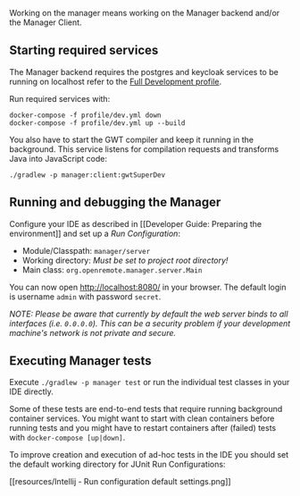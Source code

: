 Working on the manager means working on the Manager backend and/or the Manager Client.

## Starting required services

The Manager backend requires the postgres and keycloak services to be running on localhost refer to the [Full Development profile](./Developer-Guide:-Deploying-to-a-Docker-engine#full-development-devyml).

Run required services with:

```
docker-compose -f profile/dev.yml down
docker-compose -f profile/dev.yml up --build
```

You also have to start the GWT compiler and keep it running in the background. This service listens for compilation requests and transforms Java into JavaScript code:

```
./gradlew -p manager:client:gwtSuperDev
```

## Running and debugging the Manager

Configure your IDE as described in [[Developer Guide: Preparing the environment]] and set up a *Run Configuration*:

- Module/Classpath: `manager/server`
- Working directory: *Must be set to project root directory!*
- Main class: `org.openremote.manager.server.Main`

You can now open [http://localhost:8080/](http://localhost:8080/) in your browser. The default login is username `admin` with password `secret`.

*NOTE: Please be aware that currently by default the web server binds to all interfaces (i.e. `0.0.0.0`). This can be a security problem if your development machine's network is not private and secure.*

## Executing Manager tests

Execute `./gradlew -p manager test` or run the individual test classes in your IDE directly.

Some of these tests are end-to-end tests that require running background container services. You might want to start with clean containers before running tests and you might have to restart containers after (failed) tests with `docker-compose [up|down]`.

To improve creation and execution of ad-hoc tests in the IDE you should set the default working directory for JUnit Run Configurations:

[[resources/Intellij - Run configuration default settings.png]]

<!--
## Configuring security

In an OpenRemote system, servers use certificates to authenticate themselves to clients. Simple default TLS certificates (and the private key only known to the server(s)) have been created with:

```
#!/bin/bash

rm /tmp/or-*.jks /tmp/or-*.cer

keytool -genkeypair -alias "openremote" \
    -noprompt -keyalg RSA -validity 9999 -keysize 2048 \
    -dname "CN=openremote" \
    -keypass CHANGE_ME_SSL_KEY_STORE_PASSWORD \
    -keystore /tmp/or-keystore.jks \
    -storepass CHANGE_ME_SSL_KEY_STORE_PASSWORD

keytool -exportcert \
    -alias "openremote" \
    -keystore /tmp/or-keystore.jks \
    -storepass CHANGE_ME_SSL_KEY_STORE_PASSWORD \
    -file /tmp/or-certificate.cer

keytool -importcert -noprompt \
    -alias "openremote" \
    -file /tmp/or-certificate.cer \
    -keystore /tmp/or-truststore.jks \
    -storepass CHANGE_ME_SSL_KEY_STORE_PASSWORD

keytool -list -v \
    -keystore /tmp/or-keystore.jks \
    -storepass CHANGE_ME_SSL_KEY_STORE_PASSWORD

cp /tmp/or-keystore.jks controller/conf/keystore.jks
cp /tmp/or-truststore.jks controller/conf/truststore.jks

cp /tmp/or-keystore.jks beehive/ccs/conf/keystore.jks

```

At a minimum, you should re-create the stores and private key with your own passwords when deploying OpenRemote.

TODO: Unify default CAs in trust stores in all server systems, which (root) CAs should stay and what is the setup we recommend for OpenRemote users, etc.
-->